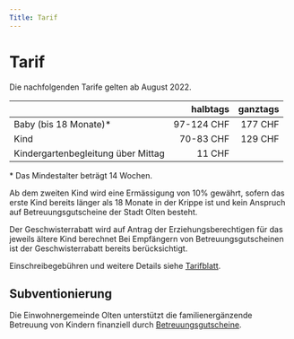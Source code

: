 ```yaml
---
Title: Tarif
---
```


# Tarif

Die nachfolgenden Tarife gelten ab August 2022.

|     	 	                |   halbtags	|    ganztags |
| :--- | ---:  | ---: |
| 	Baby (bis 18 Monate)*	| 97-124 CHF	| 177 CHF     |
| 	Kind	                | 70-83	CHF     | 129 CHF     |
| 	Kindergartenbegleitung über Mittag	| 11 CHF	      

\* Das Mindestalter beträgt 14 Wochen.

Ab dem zweiten Kind wird eine Ermässigung von 10% gewährt, sofern das erste
Kind bereits länger als 18 Monate in der Krippe ist und kein Anspruch auf
Betreuungsgutscheine der Stadt Olten besteht.

Der Geschwisterrabatt wird auf Antrag der Erziehungsberechtigen für das
jeweils ältere Kind berechnet Bei Empfängern von Betreuungsgutscheinen ist
der Geschwisterrabatt bereits berücksichtigt.

Einschreibegebühren und weitere Details siehe [Tarifblatt](docs/KK-Olten-Tarifblatt-240918.pdf).

## Subventionierung

Die Einwohnergemeinde Olten unterstützt die familienergänzende Betreuung von
Kindern finanziell durch [Betreuungsgutscheine](http://www.tagesstrukturen.olten.ch/).

